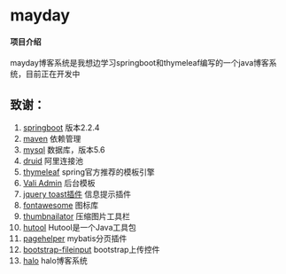 # mayday

#### 项目介绍
mayday博客系统是我想边学习springboot和thymeleaf编写的一个java博客系统，目前正在开发中


## 致谢：
 1. [springboot](http://spring.io/projects/spring-boot) 版本2.2.4
 2. [maven](http://maven.apache.org/)  依赖管理
 3. [mysql](https://www.mysql.com/) 数据库，版本5.6
 4. [druid](https://github.com/alibaba/druid/) 阿里连接池
 5. [thymeleaf](https://www.thymeleaf.org/) spring官方推荐的模板引擎
 6. [Vali Admin](https://github.com/pratikborsadiya/vali-admin) 后台模板
 7. [jquery toast插件](http://www.jqueryfuns.com/resource/2412) 信息提示插件
 8. [fontawesome](http://www.fontawesome.com.cn/faicons/) 图标库
 9. [thumbnailator](https://github.com/coobird/thumbnailator) 压缩图片工具栏
 10. [hutool](http://hutool.mydoc.io/) Hutool是一个Java工具包
 11. [pagehelper](https://pagehelper.github.io/) mybatis分页插件
 12. [bootstrap-fileinput](https://github.com/kartik-v/bootstrap-fileinput) bootstrap上传控件
 13. [halo](https://github.com/ruibaby/halo)  halo博客系统